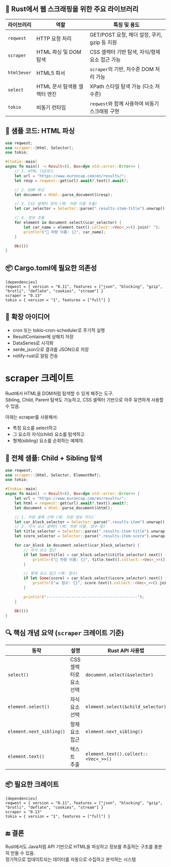 ## 🧠 Rust에서 웹 스크래핑을 위한 주요 라이브러리
| 라이브러리 | 역할                                      | 특징 및 용도                                      |
|------------|-------------------------------------------|--------------------------------------------------|
| `reqwest`  | HTTP 요청 처리                            | GET/POST 요청, 헤더 설정, 쿠키, gzip 등 지원     |
| `scraper`  | HTML 파싱 및 DOM 탐색                     | CSS 셀렉터 기반 탐색, 자식/형제 요소 접근 가능   |
| `html5ever`| HTML5 파서                                | `scraper`의 기반, 저수준 DOM 처리 가능           |
| `select`   | HTML 문서 탐색용 셀렉터 엔진              | XPath 스타일 탐색 가능 (다소 저수준)             |
| `tokio`    | 비동기 런타임                             | `reqwest`와 함께 사용하여 비동기 스크래핑 구현   |


## 🧪 샘플 코드: HTML 파싱
```rust
use reqwest;
use scraper::{Html, Selector};
use tokio;

#[tokio::main]
async fn main() -> Result<(), Box<dyn std::error::Error>> {
    // 1. HTML 다운로드
    let url = "https://www.euroncap.com/en/results/";
    let resp = reqwest::get(url).await?.text().await?;

    // 2. DOM 파싱
    let document = Html::parse_document(&resp);

    // 3. CSS 셀렉터 정의 (예: 차량 이름 추출)
    let car_selector = Selector::parse(".results-item-title").unwrap();

    // 4. 정보 추출
    for element in document.select(&car_selector) {
        let car_name = element.text().collect::<Vec<_>>().join(" ");
        println!("🚗 차량 이름: {}", car_name);
    }

    Ok(())
}
```

## 📦 Cargo.toml에 필요한 의존성
```
[dependencies]
reqwest = { version = "0.11", features = ["json", "blocking", "gzip", "brotli", "deflate", "cookies", "stream"] }
scraper = "0.13"
tokio = { version = "1", features = ["full"] }
```


## 🔧 확장 아이디어
- cron 또는 tokio-cron-scheduler로 주기적 실행
- ResultContainer에 상해치 저장
- DataSeries로 시각화
- serde_json으로 결과를 JSON으로 저장
- notify-rust로 알림 전송


# scraper 크레이트
Rust에서 HTML을 DOM처럼 탐색할 수 있게 해주는 도구.  
Sibling, Child, Parent 탐색도 가능하고, CSS 셀렉터 기반으로 아주 유연하게 사용할 수 있음.  

아래는 scraper를 사용해서:
- 특정 요소를 select하고
- 그 요소의 자식(child) 요소를 탐색하고
- 형제(sibling) 요소를 순회하는 예제야.

## 🧪 전체 샘플: Child + Sibling 탐색
```rust
use reqwest;
use scraper::{Html, Selector, ElementRef};
use tokio;

#[tokio::main]
async fn main() -> Result<(), Box<dyn std::error::Error>> {
    let url = "https://www.euroncap.com/en/results/";
    let html = reqwest::get(url).await?.text().await?;
    let document = Html::parse_document(&html);

    // 1. 차량 블록 선택 (예: 차량 정보 카드)
    let car_block_selector = Selector::parse(".results-item").unwrap();
    // 2. 자식 요소 셀렉터 (예: 차량 이름, 점수 등)
    let title_selector = Selector::parse(".results-item-title").unwrap();
    let score_selector = Selector::parse(".results-item-score").unwrap();

    for car_block in document.select(&car_block_selector) {
        // 자식 요소 접근
        if let Some(title) = car_block.select(&title_selector).next() {
            println!("🚗 차량 이름: {}", title.text().collect::<Vec<_>>().join(" "));
        }

        // 형제 요소 접근 (예: 점수)
        if let Some(score) = car_block.select(&score_selector).next() {
            println!("📊 점수: {}", score.text().collect::<Vec<_>>().join(" "));
        }

        println!("----------------------------------------");
    }

    Ok(())
}
```


## 🔍 핵심 개념 요약 (`scraper` 크레이트 기준)
| 동작                        | 설명                         | Rust API 사용법                                 |
|-----------------------------|------------------------------|-------------------------------------------------|
| `select()`                  | CSS 셀렉터로 요소 선택        | `document.select(&selector)`                    |
| `element.select()`          | 자식 요소 선택                | `element.select(&child_selector)`               |
| `element.next_sibling()`    | 형제 요소 접근                | `element.next_sibling()`                        |
| `element.text()`            | 텍스트 추출                   | `element.text().collect::<Vec<_>>()`            |



## 📦 필요한 크레이트
```
[dependencies]
reqwest = { version = "0.11", features = ["json", "blocking", "gzip", "brotli", "deflate", "cookies", "stream"] }
scraper = "0.13"
tokio = { version = "1", features = ["full"] }
```

## 🔚 결론
Rust에서도 Java처럼 API 기반으로 HTML을 파싱하고 정보를 추출하는 구조를 충분히 만들 수 있음.  
정기적으로 업데이트되는 데이터를 자동으로 수집하고 분석하는 시스템


